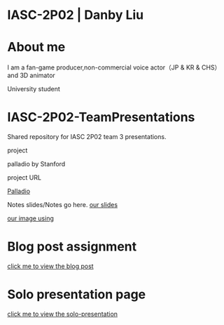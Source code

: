 # IASC-2P02 | Danby Liu 

# About me
I am a fan-game producer,non-commercial voice actor（JP & KR & CHS）and 3D animator

University student

# IASC-2P02-TeamPresentations
Shared repository for IASC 2P02 team 3 presentations.

 project

palladio by Stanford

 project URL

[Palladio](https://hdlab.stanford.edu/palladio/)


 Notes
slides/Notes go here.
[our slides](https://docs.google.com/presentation/d/1yaZbkcikFoIxXl-E5EmHkoj-OGK1jH4FrHXMuCH7YCM/edit#slide=id.g4b1aa37cf4_1_15)

[our image using](https://github.com/IascAtBrock/IASC-2P02-TeamPresentations/tree/Team3/research%20finding/image)

# Blog post assignment

[click me to view the blog post](https://euthana.github.io/IASC-2P02/BlogPost)

# Solo presentation page

[click me to view the solo-presentation](https://euthana.github.io/IASC-2P02/reveal/reveal/index.html)
